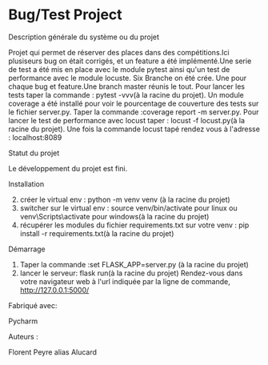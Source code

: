 # Bug/Test Project

Description générale du système ou du projet

Projet qui permet de réserver des places dans des compétitions.Ici plusiseurs bug on était corrigés,
et un feature a été implémenté.Une serie de test a été mis en place avec le module pytest ainsi
qu'un test de performance avec le module locuste.
Six Branche on été crée. Une pour chaque bug et feature.Une branch master réunis le tout.
Pour lancer les tests taper la commande : pytest -vvv(à la racine du projet).
Un module coverage a été installé pour voir le pourcentage de couverture des tests sur le fichier server.py.
Taper la commande :coverage report -m server.py.
Pour lancer le test de performance avec locust taper : locust -f locust.py(à la racine du projet).
Une fois la commande locust tapé rendez vous à l'adresse : localhost:8089 

Statut du projet

Le développement du projet est fini.

Installation

2. créer le virtual env : python -m venv venv (à la racine du projet)
3. switcher sur le virtual env : source venv/bin/activate pour linux ou venv\Scripts\activate pour windows(à la racine du projet)
4. récupérer les modules du fichier requirements.txt sur votre venv : pip install -r requirements.txt(à la racine du projet)

Démarrage

 1. Taper la commande :set FLASK_APP=server.py (à la racine du projet)
 2. lancer le serveur: flask run(à la racine du projet)
Rendez-vous dans votre navigateur web à l'url indiquée par la ligne de commande,  http://127.0.0.1:5000/ 

Fabriqué avec:

Pycharm

Auteurs :

Florent Peyre alias Alucard
